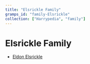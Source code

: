 ```yaml
---
title: "Elsrickle Family"
gramps_id: "family-Elsrickle"
collection: ["Harrypedia", "family"]
---
```


# Elsrickle Family

- [Eldon Elsrickle](/Harrypedia/people/Elsrickle/Eldon/)
